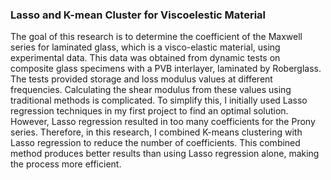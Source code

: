 ### Lasso and K-mean Cluster for Viscoelestic Material

The goal of this research is to determine the coefficient of the Maxwell series for laminated glass, which is a visco-elastic material, using experimental data. This data was obtained from dynamic tests on composite glass specimens with a PVB interlayer, laminated by Roberglass. The tests provided storage and loss modulus values at different frequencies. Calculating the shear modulus from these values using traditional methods is complicated. To simplify this, I initially used Lasso regression techniques in my first project to find an optimal solution. However, Lasso regression resulted in too many coefficients for the Prony series. Therefore, in this research, I combined K-means clustering with Lasso regression to reduce the number of coefficients. This combined method produces better results than using Lasso regression alone, making the process more efficient.






